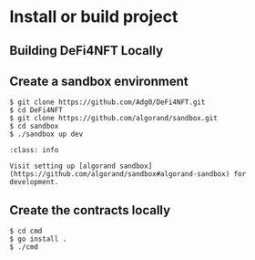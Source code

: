 # Install or build project

## Building DeFi4NFT Locally

## Create a sandbox environment
```
$ git clone https://github.com/Adg0/DeFi4NFT.git
$ cd DeFi4NFT
$ git clone https://github.com/algorand/sandbox.git
$ cd sandbox
$ ./sandbox up dev
```
```{admonition} Notice
:class: info

Visit setting up [algorand sandbox](https://github.com/algorand/sandbox#algorand-sandbox) for development.
```

## Create the contracts locally
```
$ cd cmd
$ go install .
$ ./cmd
```

